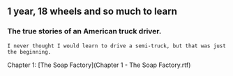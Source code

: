 ## 1 year, 18 wheels and so much to learn
### The true stories of an American truck driver.
```
I never thought I would learn to drive a semi-truck, but that was just the beginning.
```

Chapter 1: [The Soap Factory](Chapter 1 - The Soap Factory.rtf)